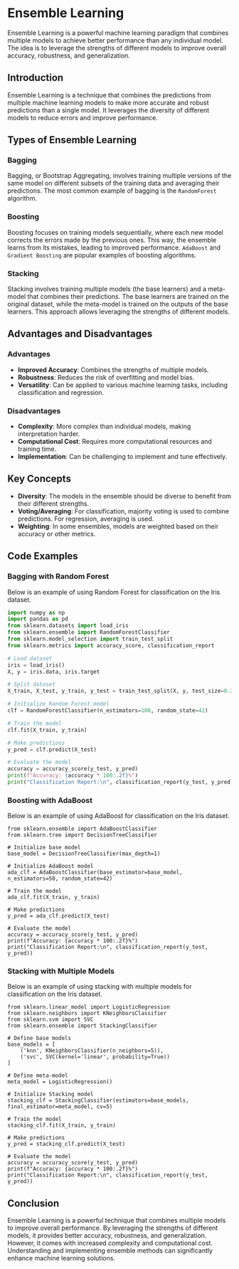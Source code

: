 # Ensemble Learning

Ensemble Learning is a powerful machine learning paradigm that combines multiple models to achieve better performance than any individual model. The idea is to leverage the strengths of different models to improve overall accuracy, robustness, and generalization.



## Introduction

Ensemble Learning is a technique that combines the predictions from multiple machine learning models to make more accurate and robust predictions than a single model. It leverages the diversity of different models to reduce errors and improve performance.

## Types of Ensemble Learning

### Bagging

Bagging, or Bootstrap Aggregating, involves training multiple versions of the same model on different subsets of the training data and averaging their predictions. The most common example of bagging is the `RandomForest` algorithm.

### Boosting

Boosting focuses on training models sequentially, where each new model corrects the errors made by the previous ones. This way, the ensemble learns from its mistakes, leading to improved performance. `AdaBoost` and `Gradient Boosting` are popular examples of boosting algorithms.

### Stacking

Stacking involves training multiple models (the base learners) and a meta-model that combines their predictions. The base learners are trained on the original dataset, while the meta-model is trained on the outputs of the base learners. This approach allows leveraging the strengths of different models.

## Advantages and Disadvantages

### Advantages

- **Improved Accuracy**: Combines the strengths of multiple models.
- **Robustness**: Reduces the risk of overfitting and model bias.
- **Versatility**: Can be applied to various machine learning tasks, including classification and regression.

### Disadvantages

- **Complexity**: More complex than individual models, making interpretation harder.
- **Computational Cost**: Requires more computational resources and training time.
- **Implementation**: Can be challenging to implement and tune effectively.

## Key Concepts

- **Diversity**: The models in the ensemble should be diverse to benefit from their different strengths.
- **Voting/Averaging**: For classification, majority voting is used to combine predictions. For regression, averaging is used.
- **Weighting**: In some ensembles, models are weighted based on their accuracy or other metrics.

## Code Examples

### Bagging with Random Forest

Below is an example of using Random Forest for classification on the Iris dataset.

```python
import numpy as np
import pandas as pd
from sklearn.datasets import load_iris
from sklearn.ensemble import RandomForestClassifier
from sklearn.model_selection import train_test_split
from sklearn.metrics import accuracy_score, classification_report

# Load dataset
iris = load_iris()
X, y = iris.data, iris.target

# Split dataset
X_train, X_test, y_train, y_test = train_test_split(X, y, test_size=0.3, random_state=42)

# Initialize Random Forest model
clf = RandomForestClassifier(n_estimators=100, random_state=42)

# Train the model
clf.fit(X_train, y_train)

# Make predictions
y_pred = clf.predict(X_test)

# Evaluate the model
accuracy = accuracy_score(y_test, y_pred)
print(f"Accuracy: {accuracy * 100:.2f}%")
print("Classification Report:\n", classification_report(y_test, y_pred))
```

### Boosting with AdaBoost
Below is an example of using AdaBoost for classification on the Iris dataset.

```
from sklearn.ensemble import AdaBoostClassifier
from sklearn.tree import DecisionTreeClassifier

# Initialize base model
base_model = DecisionTreeClassifier(max_depth=1)

# Initialize AdaBoost model
ada_clf = AdaBoostClassifier(base_estimator=base_model, n_estimators=50, random_state=42)

# Train the model
ada_clf.fit(X_train, y_train)

# Make predictions
y_pred = ada_clf.predict(X_test)

# Evaluate the model
accuracy = accuracy_score(y_test, y_pred)
print(f"Accuracy: {accuracy * 100:.2f}%")
print("Classification Report:\n", classification_report(y_test, y_pred))
```

### Stacking with Multiple Models
Below is an example of using stacking with multiple models for classification on the Iris dataset.

```
from sklearn.linear_model import LogisticRegression
from sklearn.neighbors import KNeighborsClassifier
from sklearn.svm import SVC
from sklearn.ensemble import StackingClassifier

# Define base models
base_models = [
    ('knn', KNeighborsClassifier(n_neighbors=5)),
    ('svc', SVC(kernel='linear', probability=True))
]

# Define meta-model
meta_model = LogisticRegression()

# Initialize Stacking model
stacking_clf = StackingClassifier(estimators=base_models, final_estimator=meta_model, cv=5)

# Train the model
stacking_clf.fit(X_train, y_train)

# Make predictions
y_pred = stacking_clf.predict(X_test)

# Evaluate the model
accuracy = accuracy_score(y_test, y_pred)
print(f"Accuracy: {accuracy * 100:.2f}%")
print("Classification Report:\n", classification_report(y_test, y_pred))
```

## Conclusion
Ensemble Learning is a powerful technique that combines multiple models to improve overall performance. By leveraging the strengths of different models, it provides better accuracy, robustness, and generalization. However, it comes with increased complexity and computational cost. Understanding and implementing ensemble methods can significantly enhance machine learning solutions.